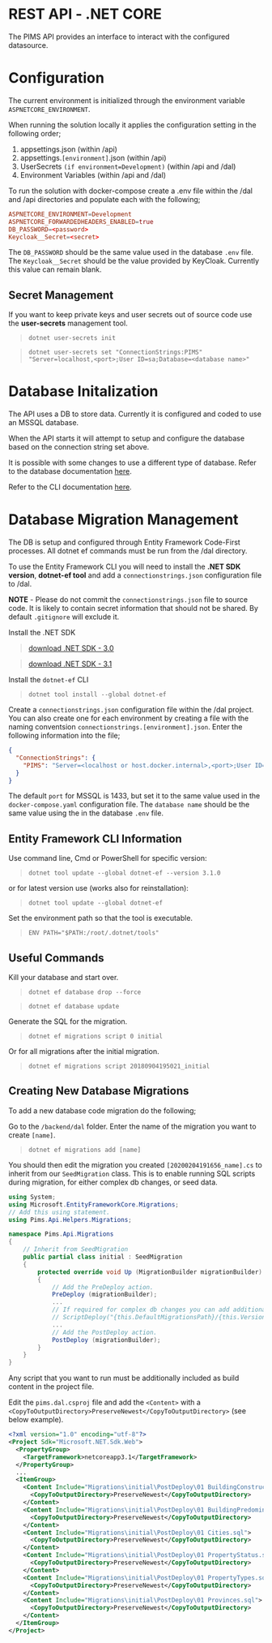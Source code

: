 # REST API - .NET CORE

The PIMS API provides an interface to interact with the configured datasource.

# Configuration

The current environment is initialized through the environment variable `ASPNETCORE_ENVIRONMENT`.

When running the solution locally it applies the configuration setting in the following order;

1. appsettings.json (within /api)
2. appsettings.`[environment]`.json (within /api)
3. UserSecrets `(if environment=Development)` (within /api and /dal)
4. Environment Variables (within /api and /dal)

To run the solution with docker-compose create a .env file within the /dal and /api directories and populate each with the following;

```conf
ASPNETCORE_ENVIRONMENT=Development
ASPNETCORE_FORWARDEDHEADERS_ENABLED=true
DB_PASSWORD=<password>
Keycloak__Secret=<secret>
```

The `DB_PASSWORD` should be the same value used in the database `.env` file.
The `Keycloak__Secret` should be the value provided by KeyCloak. Currently this value can remain blank.

## Secret Management

If you want to keep private keys and user secrets out of source code use the **user-secrets** management tool.

> `dotnet user-secrets init`

> `dotnet user-secrets set "ConnectionStrings:PIMS" "Server=localhost,<port>;User ID=sa;Database=<database name>"`

# Database Initalization

The API uses a DB to store data. Currently it is configured and coded to use an MSSQL database.

When the API starts it will attempt to setup and configure the database based on the connection string set above.

It is possible with some changes to use a different type of database. Refer to the database documentation [here](../database/README.md).

Refer to the CLI documentation [here](https://docs.microsoft.com/en-us/ef/core/miscellaneous/cli/dotnet).

# Database Migration Management

The DB is setup and configured through Entity Framework Code-First processes. All dotnet ef commands must be run from the /dal directory.

To use the Entity Framework CLI you will need to install the **.NET SDK version**, **dotnet-ef tool** and add a `connectionstrings.json` configuration file to /dal.

**NOTE** - Please do not commit the `connectionstrings.json` file to source code. It is likely to contain secret information that should not be shared. By default `.gitignore` will exclude it.

Install the .NET SDK

> [download .NET SDK - 3.0](https://dotnet.microsoft.com/download/dotnet-core/3.0)

> [download .NET SDK - 3.1](https://dotnet.microsoft.com/download/dotnet-core/3.1)

Install the `dotnet-ef` CLI

> `dotnet tool install --global dotnet-ef`

Create a `connectionstrings.json` configuration file within the /dal project. You can also create one for each environment by creating a file with the naming conventsion `connectionstrings.[environment].json`. Enter the following information into the file;

```json
{
  "ConnectionStrings": {
    "PIMS": "Server=<localhost or host.docker.internal>,<port>;User ID=sa;Database=<database name>"
  }
}
```

The default `port` for MSSQL is 1433, but set it to the same value used in the `docker-compose.yaml` configuration file.
The `database name` should be the same value using the in the database `.env` file.

## Entity Framework CLI Information

Use command line, Cmd or PowerShell for specific version:

> `dotnet tool update --global dotnet-ef --version 3.1.0`

or for latest version use (works also for reinstallation):

> `dotnet tool update --global dotnet-ef`

Set the environment path so that the tool is executable.

> `ENV PATH="$PATH:/root/.dotnet/tools"`

## Useful Commands

Kill your database and start over.

> `dotnet ef database drop --force`

> `dotnet ef database update`

Generate the SQL for the migration.

> `dotnet ef migrations script 0 initial`

Or for all migrations after the initial migration.

> `dotnet ef migrations script 20180904195021_initial`

## Creating New Database Migrations

To add a new database code migration do the following;

Go to the `/backend/dal` folder. Enter the name of the migration you want to create `[name]`.

> `dotnet ef migrations add [name]`

You should then edit the migration you created `[20200204191656_name].cs` to inherit from our `SeedMigration` class. This is to enable running SQL scripts during migration, for either complex db changes, or seed data.

```csharp
using System;
using Microsoft.EntityFrameworkCore.Migrations;
// Add this using statement.
using Pims.Api.Helpers.Migrations;

namespace Pims.Api.Migrations
{
    // Inherit from SeedMigration
    public partial class initial : SeedMigration
    {
        protected override void Up (MigrationBuilder migrationBuilder)
        {
            // Add the PreDeploy action.
            PreDeploy (migrationBuilder);
            ...
            // If required for complex db changes you can add additional ScriptDeploy(...).
            // ScriptDeploy("{this.DefaultMigrationsPath}/{this.Version}/some/path");
            ...
            // Add the PostDeploy action.
            PostDeploy (migrationBuilder);
        }
    }
}
```

Any script that you want to run must be additionally included as build content in the project file.

Edit the `pims.dal.csproj` file and add the `<Content>` with a `<CopyToOutputDirectory>PreserveNewest</CopyToOutputDirectory>` (see below example).

```xml
<?xml version="1.0" encoding="utf-8"?>
<Project Sdk="Microsoft.NET.Sdk.Web">
  <PropertyGroup>
    <TargetFramework>netcoreapp3.1</TargetFramework>
  </PropertyGroup>
  ...
  <ItemGroup>
    <Content Include="Migrations\initial\PostDeploy\01 BuildingConstructionTypes.sql">
      <CopyToOutputDirectory>PreserveNewest</CopyToOutputDirectory>
    </Content>
    <Content Include="Migrations\initial\PostDeploy\01 BuildingPredominantUses.sql">
      <CopyToOutputDirectory>PreserveNewest</CopyToOutputDirectory>
    </Content>
    <Content Include="Migrations\initial\PostDeploy\01 Cities.sql">
      <CopyToOutputDirectory>PreserveNewest</CopyToOutputDirectory>
    </Content>
    <Content Include="Migrations\initial\PostDeploy\01 PropertyStatus.sql">
      <CopyToOutputDirectory>PreserveNewest</CopyToOutputDirectory>
    </Content>
    <Content Include="Migrations\initial\PostDeploy\01 PropertyTypes.sql">
      <CopyToOutputDirectory>PreserveNewest</CopyToOutputDirectory>
    </Content>
    <Content Include="Migrations\initial\PostDeploy\01 Provinces.sql">
      <CopyToOutputDirectory>PreserveNewest</CopyToOutputDirectory>
    </Content>
  </ItemGroup>
</Project>
```
